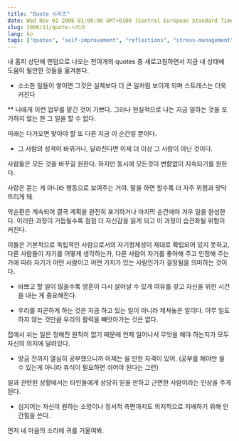 ```yaml
---
title: "Quote 시리즈"
date: Wed Nov 01 2006 01:00:00 GMT+0100 (Central European Standard Time)
slug: 2006/11/quote-시리즈
lang: ko
tags: ["quotes", "self-improvement", "reflections", "stress-management"]
---
```


내 홈피 상단에 랜덤으로 나오는 천여개의 quotes 중 새로고침하면서
지금 내 상태에 도움이 될만한 것들을 옮겨본다.

* 소소한 일들이 쌓이면 그것은 실제보다 더 큰 일처럼 보이게 되며 스트레스는 더욱 커진다

** 나에게 이런 업무를 맡긴 것이 기쁘다. 그러나 현실적으로 나는 지금 일하는 것을 포기하지 않는 한 그 일을 할 수 없다.

미래는 다가오면 맞아야 할 또 다른 지금 이 순간일 뿐이다. 

* 그 사람의 성격이 바뀌거나, 달라진다면 이제 더 이상 그 사람이 아닌 것이다. 

사람들은 모든 것을 바꾸길 원한다. 하지만 동시에 모든것이 변함없이 지속되기를 원한다.

사랑은 묻는 게 아니라 행동으로 보여주는 거야. 말을 하면 할수록 더 자주 위험과 맞닥뜨리게 돼.

악순환은 계속되어 결국 계획을 완전히 포기하거나 마지막 순간에야 겨우 일을 완성한다. 이러한 과정이 거듭될수록 점점 더 자신감을 잃게 되고 이 과정이 습관화될 위험이 커진다.

이들은 기본적으로 독립적인 사람으로서의 자기정체성이 제대로 확립되어 있지 못하고, 다른 사람들이 자기를 어떻게 생각하는가, 다른 사람이 자기를 좋아해 주고 인정해 주는가에 따라 자기가 어떤 사람이고 어떤 가치가 있는 사람인가가 결정됨을 의미하는 것이다.

* 바쁘고 할 일이 많을수록 영혼이 다시 살아날 수 있게 여유를 갖고 자신을 위한 시간을 내는 게 중요해진다. 

* 우리를 피곤하게 하는 것은 지금 하고 있는 일이 아니라 제쳐놓은 일이다. 아무 일도 하지 않는 것만큼 우리의 활력을 빼앗아가는 것은 없다.

집에서 쉬는 일은 정해진 원칙이 없기 때문에 언제 일어나서 무엇을 해야 하는지가 모두 자신의 의지에 달려있다.

* 방금 전까지 열심히 공부했으니까 이제는 쉴 만한 자격이 있어. (공부를 해야만 쉴 수 있는게 아니라 휴식이 필요하면 쉬어야 된다는 그런)

일과 관련된 상황에서는 타인들에게 상당히 믿을 만하고 근면한 사람이라는 인상을 주게 된다.

* 심지어는 자신이 원하는 소망이나 정서적 측면까지도 의지적으로 지배하기 위해 안간힘을 쓴다. 

먼저 네 마음의 소리에 귀를 기울여봐.
